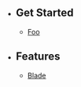 - ## Get Started
    - [Foo](/docs/{{version}}/foo)
- ## Features
    - [Blade](/docs/{{version}}/blade)